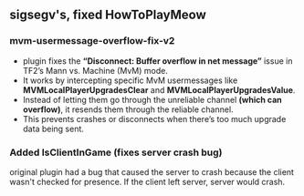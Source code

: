 ## sigsegv's, fixed HowToPlayMeow

### mvm-usermessage-overflow-fix-v2
- plugin fixes the **“Disconnect: Buffer overflow in net message”** issue in TF2’s Mann vs. Machine (MvM) mode.
- It works by intercepting specific MvM usermessages like **MVMLocalPlayerUpgradesClear** and **MVMLocalPlayerUpgradesValue**.
- Instead of letting them go through the unreliable channel **(which can overflow)**, it resends them through the reliable channel.
- This prevents crashes or disconnects when there’s too much upgrade data being sent.

### Added IsClientInGame (fixes server crash bug)

original plugin had a bug that caused the server to crash because the client wasn't checked for presence. If the client left server, server would crash.



